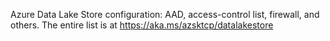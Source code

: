 Azure Data Lake Store configuration: AAD, access-control list, firewall, and others. The entire list is at https://aka.ms/azsktcp/datalakestore